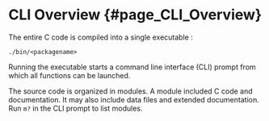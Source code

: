 # CLI Overview {#page_CLI_Overview}

The entire C code is compiled into a single executable :

	./bin/<packagename>

Running the executable starts a command line interface (CLI) prompt from which all functions can be launched.

The source code is organized in modules. A module included C code and documentation. It may also include data files and extended documentation. Run `m?` in the CLI prompt to list modules.
 
